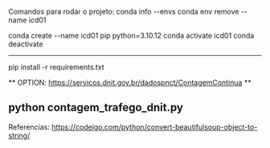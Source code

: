 Comandos para rodar o projeto:
conda info --envs
conda env remove --name icd01

conda create --name icd01 pip python=3.10.12
conda activate icd01
conda deactivate

-------------------------
pip install -r requirements.txt

** OPTION:
https://servicos.dnit.gov.br/dadospnct/ContagemContinua
**

python contagem_trafego_dnit.py
-------------------------


Referencias:
https://codeigo.com/python/convert-beautifulsoup-object-to-string/
